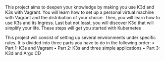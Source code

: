 This project aims to deepen your knowledge by making you use K3d and K3s with
Vagrant.
You will learn how to set up a personal virtual machine with Vagrant and the
distribution of your choice. Then, you will learn how to use K3s and its Ingress.
Last but not least, you will discover K3d that will simplify your life.
These steps will get you started with Kubernetes

This project will consist of setting up several environments under specific rules.
It is divided into three parts you have to do in the following order:
• Part 1: K3s and Vagrant
• Part 2: K3s and three simple applications
• Part 3: K3d and Argo CD
